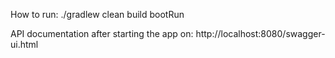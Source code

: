 How to run:
./gradlew clean build bootRun

API documentation after starting the app on:
http://localhost:8080/swagger-ui.html